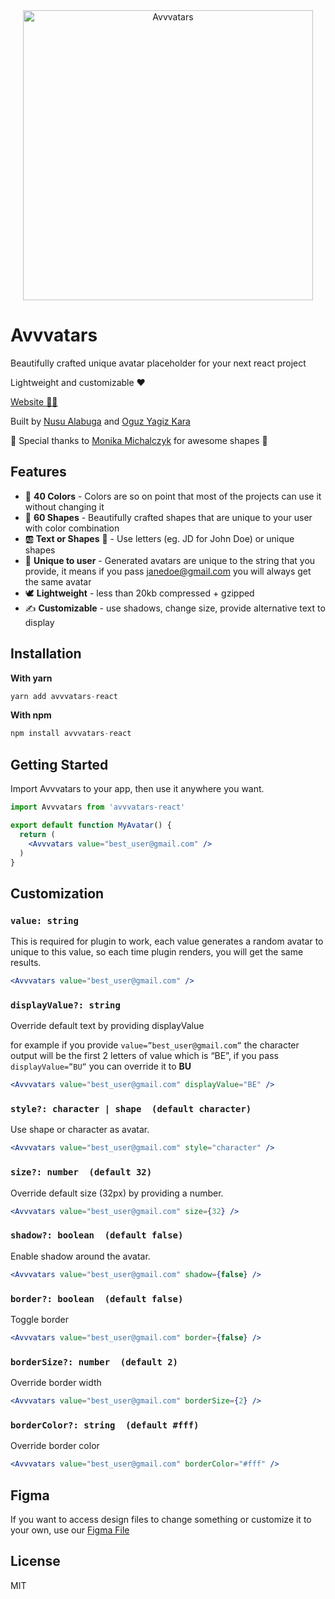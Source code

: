 
<div align="center">
  <a href="https://avvvatars.com"><img src="https://github.com/nusu/avvvatars/raw/main/thumbnail.png" alt="Avvvatars" height="464"></a>
</div>

# Avvvatars

Beautifully crafted unique avatar placeholder for your next react project

Lightweight and customizable ❤️

[Website 🧘‍♀️](https://avvvatars.com)

Built by [Nusu Alabuga](https://twitter.com/nusualabuga) and [Oguz Yagiz Kara](https://twitter.com/oguzyagizkara)

🙏 Special thanks to [Monika Michalczyk](https://www.monikamichalczyk.com/) for awesome shapes 🙏

## Features

- 🌈 **40 Colors** - Colors are so on point that most of the projects can use it without changing it
- 💠 **60 Shapes** - Beautifully crafted shapes that are unique to your user with color combination
- 🆎 **Text or Shapes** 🔸 - Use letters (eg. JD for John Doe) or unique shapes
- 🤠 **Unique to user** - Generated avatars are unique to the string that you provide, it means if you pass janedoe@gmail.com you will always get the same avatar
- 🕊 **Lightweight** - less than 20kb compressed + gzipped
- ✍️ **Customizable** - use shadows, change size, provide alternative text to display

## Installation

**With yarn**

```jsx
yarn add avvvatars-react
```

**With npm**

```jsx
npm install avvvatars-react
```

## Getting Started

Import Avvvatars to your app, then use it anywhere you want.

```jsx
import Avvvatars from 'avvvatars-react'

export default function MyAvatar() {
  return (
    <Avvvatars value="best_user@gmail.com" />
  )
}
```

## Customization

### `value: string`

This is required for plugin to work, each value generates a random avatar to unique to this value, so each time plugin renders, you will get the same results. 

```jsx
<Avvvatars value="best_user@gmail.com" />
```

### `displayValue?: string`

Override default text by providing displayValue

for example if you provide `value=”best_user@gmail.com”` the character output will be the first 2 letters of value which is “BE”, if you pass `displayValue=”BU”` you can override it to **BU**

```jsx
<Avvvatars value="best_user@gmail.com" displayValue="BE" />
```

### `style?: character | shape  (default character)`

Use shape or character as avatar.

```jsx
<Avvvatars value="best_user@gmail.com" style="character" />
```

### `size?: number  (default 32)`

Override default size (32px) by providing a number.

```jsx
<Avvvatars value="best_user@gmail.com" size={32} />
```

### `shadow?: boolean  (default false)`

Enable shadow around the avatar.

```jsx
<Avvvatars value="best_user@gmail.com" shadow={false} />
```

### `border?: boolean  (default false)`

Toggle border

```jsx
<Avvvatars value="best_user@gmail.com" border={false} />
```

### `borderSize?: number  (default 2)`

Override border width

```jsx
<Avvvatars value="best_user@gmail.com" borderSize={2} />
```

### `borderColor?: string  (default #fff)`

Override border color

```jsx
<Avvvatars value="best_user@gmail.com" borderColor="#fff" />
```

## Figma

If you want to access design files to change something or customize it to your own, use our [Figma File](https://www.figma.com/file/Yy0HrZrp4ue7N1II5bnqW0/Avvvatars.com---Open-Source-React-UI-Avatar-Library-(Community)?node-id=1%3A2086)

## License

MIT